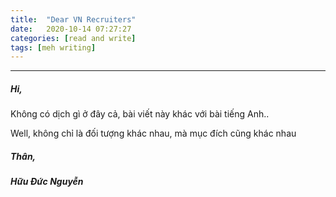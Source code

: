 ```yaml
---
title:  "Dear VN Recruiters"
date:   2020-10-14 07:27:27
categories: [read and write]
tags: [meh writing]
---
```


-------
##### ***Hi,***

Không có dịch gì ở đây cả, bài viết này khác với bài tiếng Anh..

Well, không chỉ là đối tượng khác nhau, mà mục đích cũng khác nhau



##### ***Thân,***
##### *Hữu Đức Nguyễn*
